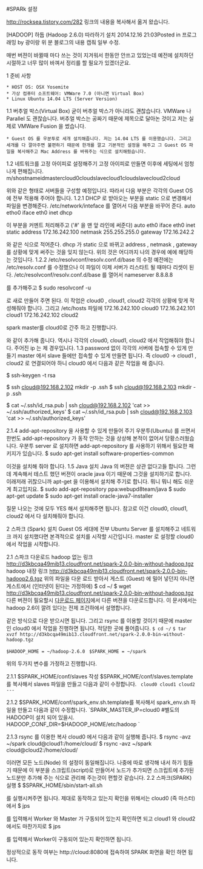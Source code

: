 #SPARk 설정

http://rocksea.tistory.com/282
링크의 내용을 복사해서 옮겨 왔습니다.

[HADOOP] 하둡 (Hadoop 2.6.0) 따라하기 설치
2014.12.16 21:03Posted in 프로그래밍 by 광이랑 
위 분 블로그의 내용 캡춰 일부 수정. 

매번 버젼이 바뀔때 마다 쓰는 것이 지겨워서 한동안 안쓰고 있었는데 예전에 설치하던 시절하고 너무 많이 바껴서 정리를 할 필요가 있겠더군요.

1 준비 사항

	* HOST OS: OSX Yosemite
	* 가상 컴퓨터 소프트웨어: VMWare 7.0 (아니면 Virtual Box)
	* Linux Ubuntu 14.04 LTS (Server Version)

1.1 버추얼 박스(Virtual Box)
굳이 버추얼 박스가 아니라도 괜찮습니다. VMWare 나 Parallel 도 괜찮습니다. 버추얼 박스는 공짜기 때문에 제목으로 달아논 것이고 저는 실제로 VMWare Fusion 을 썼습니다.

	* Guest OS 를 우분투로 세개 설치해줍니다. 저는 14.04 LTS 를 이용했습니다. 그리고 세개를 다 깔아주면 불편하기 때문에 한개를 깔고 기본적인 설정을 해주고 그 Guest OS 파일을 복사해주고 Mac Address 를 바꿔주는 식으로 설치해줬습니다.

1.2 네트워크를 고정 아이피로 설정해주기
고정 아이피로 만들면 이후에 세팅에서 엄청나게 편해집니다.
m/shostnameidmastercloud0cloudslavecloud1cloudslavecloud2cloud

위와 같은 형태로 서버들을 구성할 예정입니다. 따라서 다음 부분은 각각의 Guest OS 에 전부 적용해 주어야 합니다.
1.2.1 DHCP 로 받아오는 부분을 static 으로 변경해서 파일을 변경해준다. /etc/network/inteface 를 열어서 다음 부분을 바꾸어 준다.
auto etho0
iface eth0 inet dhcp

이 부분을 커멘트 처리해주고 ('#' 을 맨 앞 라인에 써준다)
auto eth0
iface eth0 inet static 
address 172.16.242.100
netmask 255.255.255.0
gateway 172.16.242.2

와 같은 식으로 적어준다. dhcp 가 static 으로 바뀌고 address , netmask , gateway 를 상황에 맞게 써주는 것을 잊지 않는다. 위의 것은 어디까지 나의 경우에 예에 해당하는 것입니다.
1.2.2 /etc/resolvconf/resolv.conf.d/base 의 수정
예전에는 /etc/resolv.conf 를 수정했으나 이 파일이 이제 서버가 리스타트 될 때마다 리셋이 된다. /etc/resolvconf/resolv.conf.d/base 를 열어서
nameserver 8.8.8.8

를 추가해주고
$ sudo resolvconf -u

로 새로 만들어 주면 된다. 이 작업은 cloud0 , cloud1, cloud2 각각의 상황에 맞게 작성해줘야 합니다.
그리고 /etc/hosts 파일에
172.16.242.100 cloud0
172.16.242.101 cloud1
172.16.242.102 cloud2

spark master를 cloud0로 간주 하고 진행합니다.

와 같이 추가해 줍니다. 역시나 각각의 cloud0, cloud1, cloud2 에서 작업해줘야 합니다. 주어진 ip 는 제 경우입니다.
1.3 password 없이 각각의 서버에 접속할 수 있게 만들기
master 에서 slave 들에만 접속할 수 있게 만들면 됩니다. 즉 cloud0 -> cloud1 , cloud2 로 연결되어야 하니 cloud0 에서 다음과 같은 작업을 해 줍니다.

$ ssh-keygen -t rsa 

$ ssh cloud@192.168.2.102 mkdir -p .ssh
$ ssh cloud@192.168.2.103 mkdir -p .ssh

$ cat ~/.ssh/id_rsa.pub | ssh cloud@192.168.2.102 'cat >> ~/.ssh/authorized_keys'
$ cat ~/.ssh/id_rsa.pub | ssh cloud@192.168.2.103 'cat >> ~/.ssh/authorized_keys'

2.1.4 add-apt-repository 을 사용할 수 있게 만들어 주기
우분투(Ubuntu) 를 쓰면서 한번도 add-apt-repository 가 동작 안하는 것을 상상해 본적이 없어서 당황스러웠습니다. 우분투 server 로 설치하면 add-apt-repository 를 사용하기 위해서 필요한 패키지가 있습니다.
$ sudo apt-get install software-properties-common

이것을 설치해 줘야 합니다.
1.5 Java 설치
Java 의 버젼은 상관 없다고들 합니다. 그런데 계속해서 테스트 했던 버젼이 oracle java 이기 때문에 그것을 설치하기로 합니다. 이래저래 귀찮으니까 apt-get 을 이용해서 설치해 주기로 합니다. 뭐니 뭐니 해도 쉬운게 최고입지요.
$ sudo add-apt-repository ppa:webupd8team/java
$ sudo apt-get update
$ sudo apt-get install oracle-java7-installer

질문 나오는 것에 모두 YES 해서 설치해주면 됩니다. 참고로 이건 cloud0, cloud1, cloud2 에서 다 설치해줘야 합니다.

2 스파크 (Spark) 설치
Guest OS 세대에 전부 Ubuntu Server 를 설치해주고 네트워크 까지 설치했다면 본격적으로 설치를 시작할 시간입니다. master 로 설정할 cloud0 에서 작업을 시작합니다.

2.1 스파크 다운로드
hadoop 없는 링크 http://d3kbcqa49mib13.cloudfront.net/spark-2.0.0-bin-without-hadoop.tgz
hadoop 내장 링크 http://d3kbcqa49mib13.cloudfront.net/spark-2.0.0-bin-hadoop2.6.tgz
위의 파일을 다운 로드 받아서 게스트 (Guest) 에 밀어 넣던지 아니면 게스트에서 (인터넷이 된다는 가정하에)
$ cd ~/
$ wget http://d3kbcqa49mib13.cloudfront.net/spark-2.0.0-bin-without-hadoop.tgz
다른 버젼이 필요할시 [다운로드 페이지](http://spark.apache.org/downloads.html)에서 다른 버젼을 다운로드합니다. 
이 문서에서는 hadoop 2.6이 깔려 있다는 전제 조건하에서 설명합니다.

같은 방식으로 다운 받으시면 됩니다. 그리고 rsync 를 이용할 것이기 때문에 master 인 cloud0 에서 작업을 진행하면 됩니다. 
적당한 곳에 풀어줍니다.
`$ cd ~/`
`$ tar xvzf http://d3kbcqa49mib13.cloudfront.net/spark-2.0.0-bin-without-hadoop.tgz`

`$HADOOP_HOME = ~/hadoop-2.6.0 `
`$SPARK_HOME = ~/spark`

위의 두가지 변수를 가정하고 진행합니다. 

2.1.1 $SPARK_HOME/conf/slaves 작성
$SPARK_HOME/conf/slaves.template를 복사해서 slaves 파일을 만들고 다음과 같이 수정합니다. 
`
cloud0
cloud1
cloud2
---`

2.1.2 $SPARK_HOME/conf/spark_env.sh.template를 복사해서 spark_env.sh 파일을 만들고 다음과 같이 수정합니다. 
`SPARK_MASTER_IP=cloud0
#별도의 HADOOP이 설치 되어 있을시.
HADOOP_CONF_DIR=$HADOOP_HOME/etc/hadoop
`

2.1.3 rsync 를 이용한 복사
cloud0 에서 다음과 같이 실행해 줍니다.
$ rsync -avz ~/spark cloud@cloud1:/home/cloud/
$ rsync -avz ~/spark cloud@cloud2:/home/cloud/

이러면 모든 노드(Node) 의 설정이 동일해집니다. 나중에 따로 생각해 내서 하기 힘들기 때문에 이 부분을 스크립트(script)로 만들어서 노드가 추가되면 스크립트에 추가된 노드분만 추가해 주는 식으로 관리해 주는것이 편할것 같습니다.
2.2 스파크(SPARK) 실행
$ $SPARK_HOME/sbin/start-all.sh

를 실행시켜주면 됩니다. 제대로 동작하고 있는지 확인을 위해서는 cloud0 (즉 마스터) 에서
$ jps

를 입력해서 Worker 와 Master 가 구동되어 있는지 확인하면 되고 cloud1 와 cloud2 에서도 마찬가지로
$ jps

를 입력해서 Worker이 구동되어 있는지 확인하면 됩니다.

정상적으로 동작 여부는 http://cloud:8080에 접속하여 SPARK 화면을 확인 하면 됩니다. 
